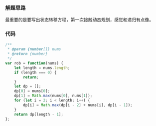 ### 解题思路
最重要的是要写出状态转移方程，第一次接触动态规划，感觉和递归有点像。

### 代码

```javascript
/**
 * @param {number[]} nums
 * @return {number}
 */
var rob = function(nums) {
    let length = nums.length;
    if (length === 0) {
        return;
    }
    let dp = [];
    dp[0] = nums[0];
    dp[1] = Math.max(nums[0], nums[1]);
    for (let i = 2; i < length; i++) {
        dp[i] = Math.max(dp[i - 2] + nums[i], dp[i - 1]);
    }
    return dp[length - 1];
};
```